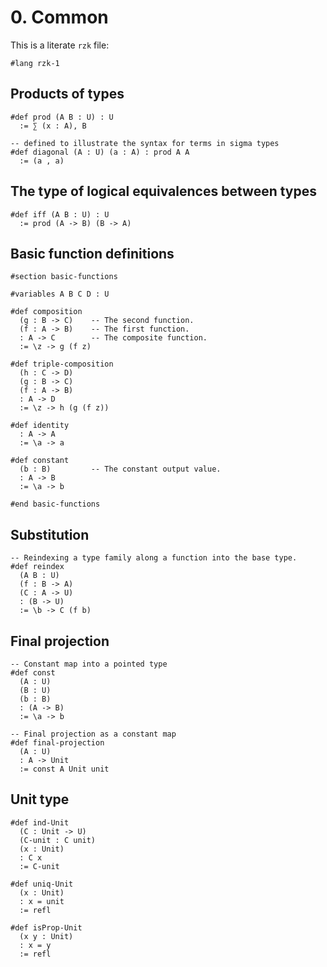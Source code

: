 # 0. Common

This is a literate `rzk` file:

```rzk
#lang rzk-1
```

## Products of types

```rzk
#def prod (A B : U) : U
  := ∑ (x : A), B

-- defined to illustrate the syntax for terms in sigma types
#def diagonal (A : U) (a : A) : prod A A
  := (a , a)
```

## The type of logical equivalences between types

```rzk
#def iff (A B : U) : U
  := prod (A -> B) (B -> A)
```

## Basic function definitions

```rzk
#section basic-functions

#variables A B C D : U

#def composition
  (g : B -> C)    -- The second function.
  (f : A -> B)    -- The first function.
  : A -> C        -- The composite function.
  := \z -> g (f z)

#def triple-composition
  (h : C -> D)
  (g : B -> C)
  (f : A -> B)
  : A -> D
  := \z -> h (g (f z))

#def identity
  : A -> A
  := \a -> a

#def constant
  (b : B)         -- The constant output value.
  : A -> B
  := \a -> b

#end basic-functions
```

## Substitution

```rzk
-- Reindexing a type family along a function into the base type.
#def reindex
  (A B : U)
  (f : B -> A)
  (C : A -> U)
  : (B -> U)
  := \b -> C (f b)
```

## Final projection

```rzk
-- Constant map into a pointed type
#def const
  (A : U)
  (B : U)
  (b : B)
  : (A -> B)
  := \a -> b

-- Final projection as a constant map
#def final-projection
  (A : U)
  : A -> Unit
  := const A Unit unit

```

## Unit type

```rzk
#def ind-Unit
  (C : Unit -> U)
  (C-unit : C unit)
  (x : Unit)
  : C x
  := C-unit

#def uniq-Unit
  (x : Unit)
  : x = unit
  := refl

#def isProp-Unit
  (x y : Unit)
  : x = y
  := refl

```

```

```
